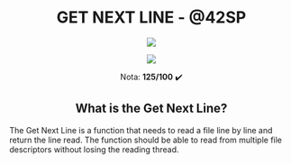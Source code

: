 <h1 align="center"><strong>GET NEXT LINE - @42SP</strong></h1>

<p align="center"><a href="https://www.42sp.org.br/" target="_blank"><img src="https://img.shields.io/static/v1?label=&message=SP&color=000&style=for-the-badge&logo=42""></a></p>
<p align="center"><img src="https://github.com/ayogun/42-project-badges/raw/main/badges/get_next_linem.png"> </p>
 <p align="center">Nota: <strong>125/100</strong> ✔️ </p>

<h2 align="center"><strong>What is the Get Next Line?</strong></h2>

The Get Next Line is a function that needs to read a file line by line and return the line read. The function should be able to read from multiple file descriptors without losing the reading thread.
